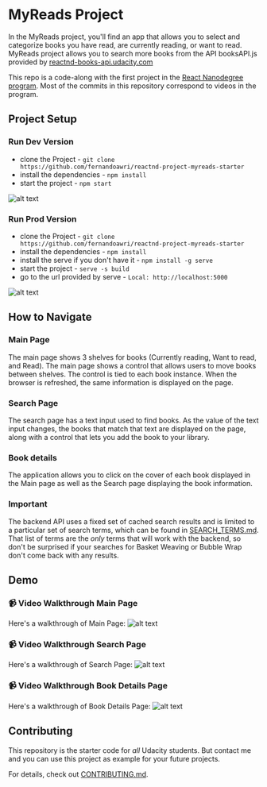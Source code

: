 # MyReads Project

In the MyReads project, you'll find an app that allows you to select and categorize books you have read, are currently reading, or want to read. MyReads project allows you to search more books from the API booksAPI.js provided by [reactnd-books-api.udacity.com](https://reactnd-books-api.udacity.com)

This repo is a code-along with the first project in the [React Nanodegree program](https://www.udacity.com/course/react-nanodegree--nd019). Most of the commits in this repository correspond to videos in the program.

## Project Setup
### Run Dev Version
* clone the Project - `git clone https://github.com/fernandoawri/reactnd-project-myreads-starter`
* install the dependencies - `npm install`
* start the project - `npm start`

![alt text](https://media.giphy.com/media/xT39DhtFUKEkpRMr3G/giphy.gif "Book Details Page")

### Run Prod Version
* clone the Project - `git clone https://github.com/fernandoawri/reactnd-project-myreads-starter`
* install the dependencies - `npm install`
* install the serve if you don't have it - `npm install -g serve`
* start the project - `serve -s build`
* go to the url provided by serve - `Local: http://localhost:5000`

![alt text](https://media.giphy.com/media/3o6vY6TroRe4IOz0Lm/giphy.gif "Book Details Page")

## How to Navigate
### Main Page
The main page shows 3 shelves for books (Currently reading, Want to read, and Read). The main page shows a control that allows users to move books between shelves. The control is tied to each book instance. When the browser is refreshed, the same information is displayed on the page.

### Search Page
The search page has a text input used to find books. As the value of the text input changes, the books that match that text are displayed on the page, along with a control that lets you add the book to your library.

### Book details
The application allows you to click on the cover of each book displayed in the Main page as well as the Search page displaying the book information.

### Important
The backend API uses a fixed set of cached search results and is limited to a particular set of search terms, which can be found in [SEARCH_TERMS.md](SEARCH_TERMS.md). That list of terms are the _only_ terms that will work with the backend, so don't be surprised if your searches for Basket Weaving or Bubble Wrap don't come back with any results.

## Demo
### :video_camera: Video Walkthrough Main Page
Here's a walkthrough of Main Page:
![alt text](https://media.giphy.com/media/3oEhn3XH8Mw4jcQuw8/giphy.gif "Main Page")

### :video_camera: Video Walkthrough Search Page
Here's a walkthrough of Search Page:
![alt text](https://media.giphy.com/media/3oEhn8TMFOGgrMjR4I/giphy.gif "Search Page")

### :video_camera: Video Walkthrough Book Details Page
Here's a walkthrough of Book Details Page:
![alt text](https://media.giphy.com/media/xT39D8Mt9zxksDNg7C/giphy.gif "Book Details Page")

## Contributing

This repository is the starter code for _all_ Udacity students.
But contact me and you can use this project as example for your future projects.

For details, check out [CONTRIBUTING.md](CONTRIBUTING.md).
